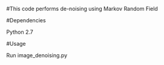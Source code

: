 #This code performs de-noising using Markov Random Field

#Dependencies

Python 2.7

#Usage

Run image_denoising.py









